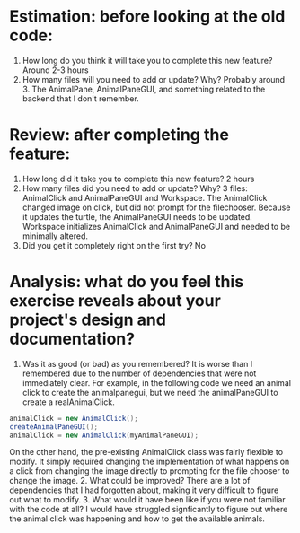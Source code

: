 # Estimation: before looking at the old code:
1. How long do you think it will take you to complete this new feature?
Around 2-3 hours
2. How many files will you need to add or update? Why?
Probably around 3. The AnimalPane, AnimalPaneGUI, and something related to the backend that I don't remember.

# Review: after completing the feature:
1. How long did it take you to complete this new feature?
2 hours
2. How many files did you need to add or update? Why?
3 files: AnimalClick and AnimalPaneGUI and Workspace.
The AnimalClick changed image on click, but did not prompt for the filechooser. Because it updates the turtle, the AnimalPaneGUI needs to be updated. Workspace initializes AnimalClick and AnimalPaneGUI and needed to be minimally altered.
3. Did you get it completely right on the first try?
No
# Analysis: what do you feel this exercise reveals about your project's design and documentation?
1. Was it as good (or bad) as you remembered?
It is worse than I remembered due to the number of dependencies that were not immediately clear. For example, in the following code we need an animal click to create the animalpanegui, but we need the animalPaneGUI to create a realAnimalClick. 
```java
animalClick = new AnimalClick();
createAnimalPaneGUI();
animalClick = new AnimalClick(myAnimalPaneGUI);
```

On the other hand, the pre-existing AnimalClick class was fairly flexible to modify. It simply required changing the implementation of what happens on a click from changing the image directly to prompting for the file chooser to change the image. 
2. What could be improved?
There are a lot of dependencies that I had forgotten about, making it very difficult to figure out what to modify. 
3. What would it have been like if you were not familiar with the code at all?
I would have struggled signficantly to figure out where the animal click was happening and how to get the available animals.